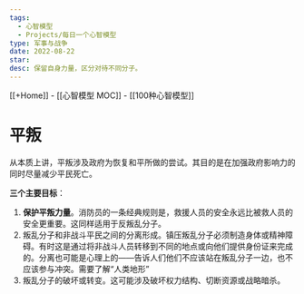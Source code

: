 ```yaml
---
tags:
  - 心智模型
  - Projects/每日一个心智模型
type: 军事与战争
date: 2022-08-22
star: 
desc: 保留自身力量，区分对待不同分子。
---
```

[[+Home]] - [[心智模型 MOC]] - [[100种心智模型]]


# 平叛

从本质上讲，平叛涉及政府为恢复和平所做的尝试。其目的是在加强政府影响力的同时尽量减少平民死亡。


**三个主要目标**：

1. **保护平叛力量**。消防员的一条经典规则是，救援人员的安全永远比被救人员的安全更重要。这同样适用于反叛乱分子。  
2. 叛乱分子和非战斗平民之间的分离形成。镇压叛乱分子必须制造身体或精神障碍。有时这是通过将非战斗人员转移到不同的地点或向他们提供身份证来完成的。分离也可能是心理上的——告诉人们他们不应该站在叛乱分子一边，也不应该参与冲突。需要了解“人类地形”  
3. 叛乱分子的破坏或转变。这可能涉及破坏权力结构、切断资源或战略暗杀。





















